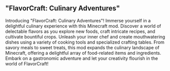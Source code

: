 
"FlavorCraft: Culinary Adventures"
-------------------------------------------
Introducing "FlavorCraft: Culinary Adventures"! Immerse yourself in a delightful culinary experience with this Minecraft mod. Discover a world of delectable flavors as you explore new foods, craft intricate recipes, and cultivate bountiful crops. Unleash your inner chef and create mouthwatering dishes using a variety of cooking tools and specialized crafting tables. From savory meals to sweet treats, this mod expands the culinary landscape of Minecraft, offering a delightful array of food-related items and ingredients. Embark on a gastronomic adventure and let your creativity flourish in the world of FlavorCraft!
